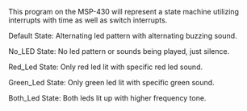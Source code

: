 This program on the MSP-430 will represent a state machine utilizing
interrupts with time as well as switch interrupts.

Default State: Alternating led pattern with alternating buzzing sound.

No_LED State: No led pattern or sounds being played, just silence.

Red_Led State: Only red led lit with specific red led sound.

Green_Led State: Only green led lit with specific green sound.

Both_Led State: Both leds lit up with higher frequency tone.
